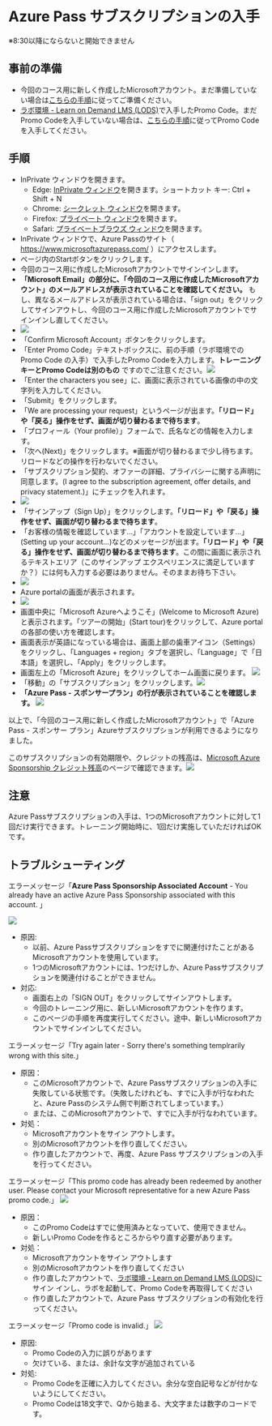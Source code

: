 # Azure Pass サブスクリプションの入手

※8:30以降にならないと開始できません

## 事前の準備

- 今回のコース用に新しく作成したMicrosoftアカウント。まだ準備していない場合は[こちらの手順](msa.md)に従ってご準備ください。
- [ラボ環境 - Learn on Demand LMS (LODS)](https://esi.learnondemand.net/)で入手したPromo Code。まだPromo Codeを入手していない場合は、[こちらの手順](lods.md)に従ってPromo Codeを入手してください。

## 手順

- InPrivate ウィンドウを開きます。
  - Edge: [InPrivate ウィンドウ](https://support.microsoft.com/ja-jp/microsoft-edge/microsoft-edge-%E3%81%A7-inprivate-%E3%83%96%E3%83%A9%E3%82%A6%E3%82%BA%E3%82%92%E4%BD%BF%E3%81%86-e6f47704-340c-7d4f-b00d-d0cf35aa1fcc)を開きます。ショートカット キー: Ctrl + Shift + N
  - Chrome: [シークレット ウィンドウ](https://support.google.com/chrome/answer/95464)を開きます。
  - Firefox: [プライベート ウィンドウ](https://support.mozilla.org/ja/kb/private-browsing-use-firefox-without-history)を開きます。
  - Safari: [プライベートブラウズ ウィンドウ](https://support.apple.com/ja-jp/guide/safari/ibrw1069/mac)を開きます。
- InPrivate ウィンドウで、Azure Passのサイト（ https://www.microsoftazurepass.com/ ）にアクセスします。
- ページ内のStartボタンをクリックします。
- 今回のコース用に作成したMicrosoftアカウントでサインインします。
- **「Microsoft Email」の部分に、「今回のコース用に作成したMicrosoftアカウント」のメールアドレスが表示されていることを確認してください。** もし、異なるメールアドレスが表示されている場合は、「sign out」をクリックしてサインアウトし、今回のコース用に作成したMicrosoftアカウントでサインインし直してください。
- ![](images/ss-2021-11-08-13-16-27.png)
- 「Confirm Microsoft Account」ボタンをクリックします。
- 「Enter Promo Code」テキストボックスに、前の手順（ラボ環境での Promo Code の入手）で入手したPromo Codeを入力します。**トレーニングキーとPromo Codeは別のもの** ですのでご注意ください。![](images/ss-2022-11-14-09-44-39.png)
- 「Enter the characters you see」に、画面に表示されている画像の中の文字列を入力してください。
- 「Submit」をクリックします。
- 「We are processing your request」というページが出ます。**「リロード」や「戻る」操作をせず、画面が切り替わるまで待ちます**。
- 「プロフィール（Your profile）」フォームで、氏名などの情報を入力します。
- 「次へ(Next)」をクリックします。※画面が切り替わるまで少し待ちます。リロードなどの操作を行わないでください。
- 「サブスクリプション契約、オファーの詳細、プライバシーに関する声明に同意します。(I agree to the subscription agreement, offer details, and privacy statement.)」にチェックを入れます。
- ![](images/ss-2023-01-10-10-07-23.png)
- 「サインアップ（Sign Up）」をクリックします。**「リロード」や「戻る」操作をせず、画面が切り替わるまで待ちます**。
- 「お客様の情報を確認しています...」「アカウントを設定しています...」(Setting up your account...)などのメッセージが出ます。**「リロード」や「戻る」操作をせず、画面が切り替わるまで待ちます**。この間に画面に表示されるテキストエリア（このサインアップ エクスペリエンスに満足していますか？）には何も入力する必要はありません。そのままお待ち下さい。
- ![](images/ss-2021-12-06-10-04-02.png)
- Azure portalの画面が表示されます。
- ![](images/ss-2021-12-06-10-04-48.png)
- 画面中央に「Microsoft Azureへようこそ」(Welcome to Microsoft Azure)と表示されます。「ツアーの開始」(Start tour)をクリックして、Azure portalの各部の使い方を確認します。
- 画面表示が英語になっている場合は、画面上部の歯車アイコン（Settings）をクリックし、「Languages + region」タブを選択し、「Language」で「日本語」を選択し、「Apply」をクリックします。
- 画面左上の「Microsoft Azure」をクリックしてホーム画面に戻ります。 ![](images/ss-2021-11-01-10-05-44.png)
- 「移動」の「サブスクリプション」をクリックします。![](images/ss-2021-11-01-10-05-21.png)
- **「Azure Pass - スポンサープラン」の行が表示されていることを確認します。** ![](images/ss-2021-12-06-10-06-34.png)

以上で、「今回のコース用に新しく作成したMicrosoftアカウント」で「Azure Pass - スポンサー プラン」Azureサブスクリプションが利用できるようになりました。

このサブスクリプションの有効期限や、クレジットの残高は、[Microsoft Azure Sponsorship クレジット残高](https://www.microsoftazuresponsorships.com/balance)のページで確認できます。![](images/ss-2023-01-10-10-11-47.png)

## 注意

Azure Passサブスクリプションの入手は、1つのMicrosoftアカウントに対して1回だけ実行できます。トレーニング開始時に、1回だけ実施していただければOKです。

## トラブルシューティング

エラーメッセージ「**Azure Pass Sponsorship Associated Account** - You already have an active Azure Pass Sponsorship associated with this account. 」

![](images/ss-2021-12-22-17-24-30.png)

- 原因:
  - 以前、Azure Passサブスクリプションをすでに関連付けたことがある Microsoftアカウントを使用しています。
  - 1つのMicrosoftアカウントには、1つだけしか、Azure Passサブスクリプションを関連付けることができません。
- 対応:
  - 画面右上の「SIGN OUT」をクリックしてサインアウトします。
  - 今回のトレーニング用に、新しいMicrosoftアカウントを作ります。
  - このページの手順を再度実行してください。途中、新しいMicrosoftアカウントでサインインしてください。

エラーメッセージ「Try again later - Sorry there's something templrarily wrong with this site.」

- 原因：
  - このMicrosoftアカウントで、Azure Passサブスクリプションの入手に失敗している状態です。（失敗したけれども、すでに入手が行なわれたと、Azure Passのシステム側で判断されてしまっています。）
  - または、このMicrosoftアカウントで、すでに入手が行なわれています。
- 対処：
  - Microsoftアカウントをサイン アウトします。
  - 別のMicrosoftアカウントを作り直してください。
  - 作り直したアカウントで、再度、Azure Pass サブスクリプションの入手を行ってください。

エラーメッセージ「This promo code has already been redeemed by another user. Please contact your Microsoft representative for a new Azure Pass promo code.」
![](images/ss-2021-12-22-17-44-25.png)
- 原因：
  - このPromo Codeはすでに使用済みとなっていて、使用できません。
  - 新しいPromo Codeを作るところからやり直す必要があります。
- 対処：
  - Microsoftアカウントをサイン アウトします
  - 別のMicrosoftアカウントを作り直してください
  - 作り直したアカウントで、[ラボ環境 - Learn on Demand LMS (LODS)](lods.md)にサイン インし、ラボを起動して、Promo Codeを再取得してください
  - 作り直したアカウントで、Azure Pass サブスクリプションの有効化を行ってください。

エラーメッセージ「Promo code is invalid.」
![](images/ss-2021-12-22-17-45-44.png)
- 原因:
  - Promo Codeの入力に誤りがあります
  - 欠けている、または、余計な文字が追加されている
- 対処:
  - Promo Codeを正確に入力してください。余分な空白記号などが付かないようにしてください。
  - Promo Codeは18文字で、Qから始まる、大文字または数字のコードです。